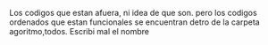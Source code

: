 Los codigos que estan afuera, ni idea de que son. pero los codigos ordenados 
que estan funcionales se encuentran detro de la carpeta agoritmo,todos. Escribi mal el nombre
